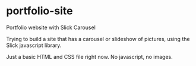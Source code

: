 # portfolio-site
Portfolio website with Slick Carousel

Trying to build a site that has a carousel or slideshow of pictures, using the Slick javascript library.

Just a basic HTML and CSS file right now. No javascript, no images.
